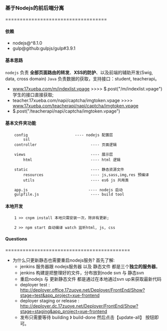 ### 基于Nodejs的前后端分离
===================================

#### 依赖
* nodejs@^8.1.0
* gulp@github:gulpjs/gulp#3.9.1

#### 基本思路
`nodejs` 负责 **全部页面路由的转发**、**XSS的防护**、以及前端的辅助开发(Swig, data, cross domain)
`Java` 负责数据的获取，支持接口：student, teacherapi。 
* www.17xueba.com/m/indexlist.vpage >>>>  $.post("/m/indexlist.vpage")  学生的接口直接获取;
* teacher.17xueba.com/napi/captcha/imgtoken.vpage >>>> www.17xueba.com/teacherapi/napi/captcha/imgtoken.vpage
* $.post("/teacherapi/napi/captcha/imgtoken.vpage")

#### 基本文件夹功能
```
	config                     ---- nodejs 配置层
		ssl
	controller                        ---- 页面逻辑
	
	views                             ---- 展示层
		html 						  ---- html 逻辑

	static                            ---- 静态资源文件
		resources                     ---- js,sass,img,res 预编译
		utils                         ---- es6 js 共用类
		
	app.js                         	 ---- nodejs 启动
	gulpfile.js              		  ---- build tool
```
#### 本地开发
```	
	1 >> cnpm install 本地只需安装一次，除非有更新;

	2 >> npm start 自动编译 watch 监听html, js, css
```

#### Questions
===========================================
* 为什么只更新静态也需要重启nodejs服务?
	首先了解:
	- jenkins 服务器跟 nodejs服务器 以及 静态文件 都是三个**独立的服务器**。
	- jenkins 构建是把整理好的文件，分布放到node svn 与 静态svn
	- 重启nodejs 与 更新静态文件 都是通过在本地通过svn up来获取最新代码
	- deployer test : http://deployer.office.17zuoye.net/Deployer/FrontEnd/Show?stage=test&app_project=xue-frontend
	- deployer staging or release : http://deployer.dc.17zuoye.net/Deployer/FrontEnd/Show?stage=staging&app_project=xue-frontend
	- 发布只需要等待 building 》 build-done 然后点击【update-all】 按钮即可。